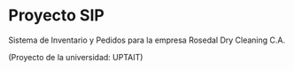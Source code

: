 # Proyecto SIP

Sistema de Inventario y Pedidos para la empresa Rosedal Dry Cleaning C.A. 

(Proyecto de la universidad: UPTAIT)

